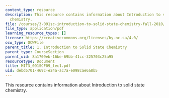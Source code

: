 ```yaml
---
content_type: resource
description: This resource contains information about Introduction to solid state
  chemistry.
file: /courses/3-091sc-introduction-to-solid-state-chemistry-fall-2010/debd5701469ce24aac7ae098cae6a8b5_MIT3_091SCF09_lec1.pdf
file_type: application/pdf
learning_resource_types: []
license: https://creativecommons.org/licenses/by-nc-sa/4.0/
ocw_type: OCWFile
parent_title: 1. Introduction to Solid State Chemistry
parent_type: CourseSection
parent_uid: 8a1709eb-16be-69bb-41cc-325703c25a95
resourcetype: Document
title: MIT3_091SCF09_lec1.pdf
uid: debd5701-469c-e24a-ac7a-e098cae6a8b5
---
```

This resource contains information about Introduction to solid state chemistry.